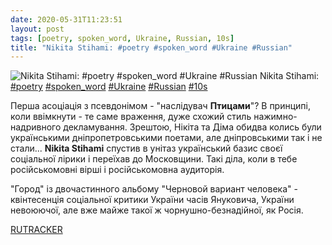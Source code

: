 ```yaml
---
date: 2020-05-31T11:23:51
layout: post
tags: [poetry, spoken_word, Ukraine, Russian, 10s]
title: "Nikita Stihami: #poetry #spoken_word #Ukraine #Russian"
---
```

![Nikita Stihami: #poetry #spoken_word #Ukraine #Russian](/assets/photos/photo_981@31-05-2020_11-23-51.jpg)
Nikita Stihami: [#poetry](/tags/#poetry) [#spoken_word](/tags/#spoken_word) [#Ukraine](/tags/#Ukraine) [#Russian](/tags/#Russian) [#10s](/tags/#10s)

Перша асоціація з псевдонімом - &quot;наслідувач **Птицами**&quot;? В принципі, коли ввімкнути - те саме враження, дуже схожий стиль нажимно-надривного декламування. Зрештою, Нікіта та Діма обидва колись були українськими дніпропетровськими поетами, але дніпровськими так і не стали... **Nikita Stihami** спустив в унітаз український базис своєї соціальної лірики і переїхав до Московщини. Такі діла, коли в тебе російськомовні вірші і російськомовна аудиторія.

&quot;Город&quot; із двочастинного альбому &quot;Черновой вариант человека&quot; - квінтесенція соціальної критики України часів Януковича, України невоюючої, але вже майже такої ж чорнушно-безнадійної, як Росія.

[RUTRACKER](https://rutracker.org/forum/viewtopic.php?t=3863813)